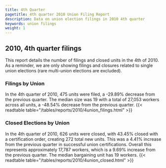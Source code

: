 ```yaml
---
title: 4th Quarter 
pagetitle: 4th quarter 2010 Union Filing Report
description: Data on union election filings in 2010 4th quarter 
keywords: union filings
weight: 1
---
```


## 2010, 4th quarter filings

This report details the number of filings and closed units in the 4th of 2010. As a reminder, we are only showing filings and closures related to single union elections (rare multi-union elections are excluded).

### Filings by Union
In the 4th quarter of 2010, 475 units were filed, a -29.89% decrease from the previous quarter. The median size was 19 with a total of 27,053 workers across all units, a -48.54% decrease from the previous quarter.
{{< readtable table="/tables/reports/2010/4union_filings.html" >}}

### Closed Elections by Union
In the 4th quarter of 2010, 626 units were closed, with 43.45% closed with a certification order, creating 272 total new units. This was a 4.41% increase from the previous quarter in successful union certifications. Overall this represents approximately 17,787 workers, which is a 9.69% increase from the previous quarter. The median bargaining unit has 19 workers.
{{< readtable table="/tables/reports/2010/4union_closed.html" >}}
